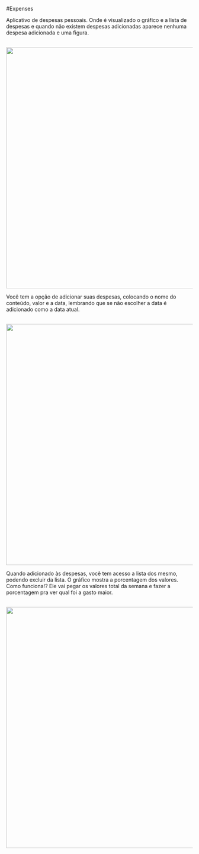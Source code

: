 #Expenses

Aplicativo de despesas pessoais.
Onde é visualizado o gráfico e a lista de despesas 
e quando não existem despesas adicionadas 
aparece nenhuma despesa adicionada e uma figura.

<br>
<img height="650" src="https://user-images.githubusercontent.com/47065396/89194368-a428ff80-d57d-11ea-803e-b9c769c0abe5.png"/>
<br>

Você tem a opção de adicionar suas despesas, 
colocando o nome do conteúdo, 
valor e a data, 
lembrando que se não escolher a data é adicionado como a data atual.

<br>
<img height="650" src="https://user-images.githubusercontent.com/47065396/89195620-64631780-d57f-11ea-8070-00babd0f3037.png"/>
<br>

Quando adicionado às despesas, 
você tem acesso a lista dos mesmo, 
podendo excluir da lista.
O gráfico mostra a porcentagem dos valores.
Como funciona!? Ele vai pegar os valores total da semana 
e fazer a porcentagem pra ver qual foi a gasto maior.

<br>
<img height="650" src="https://user-images.githubusercontent.com/47065396/89195907-d176ad00-d57f-11ea-91d7-57d724aa8a05.png"/>
<br>


